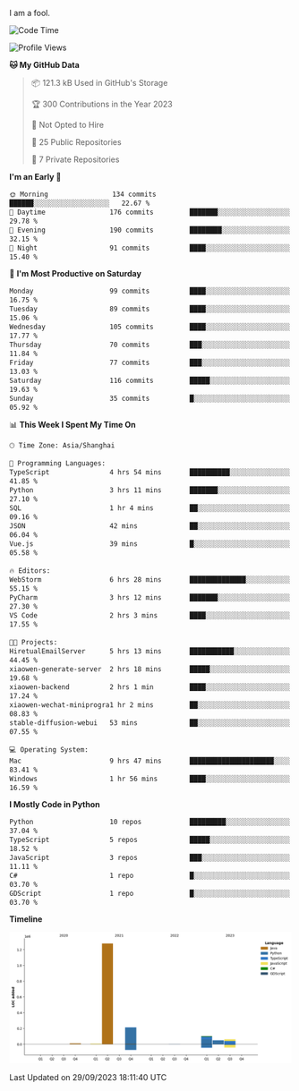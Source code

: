 I am a fool.

<!--START_SECTION:waka-->
![Code Time](http://img.shields.io/badge/Code%20Time-745%20hrs%2050%20mins-blue)

![Profile Views](http://img.shields.io/badge/Profile%20Views-1-blue)

**🐱 My GitHub Data** 

> 📦 121.3 kB Used in GitHub's Storage 
 > 
> 🏆 300 Contributions in the Year 2023
 > 
> 🚫 Not Opted to Hire
 > 
> 📜 25 Public Repositories 
 > 
> 🔑 7 Private Repositories 
 > 
**I'm an Early 🐤** 

```text
🌞 Morning                134 commits         ██████░░░░░░░░░░░░░░░░░░░   22.67 % 
🌆 Daytime                176 commits         ███████░░░░░░░░░░░░░░░░░░   29.78 % 
🌃 Evening                190 commits         ████████░░░░░░░░░░░░░░░░░   32.15 % 
🌙 Night                  91 commits          ████░░░░░░░░░░░░░░░░░░░░░   15.40 % 
```
📅 **I'm Most Productive on Saturday** 

```text
Monday                   99 commits          ████░░░░░░░░░░░░░░░░░░░░░   16.75 % 
Tuesday                  89 commits          ████░░░░░░░░░░░░░░░░░░░░░   15.06 % 
Wednesday                105 commits         ████░░░░░░░░░░░░░░░░░░░░░   17.77 % 
Thursday                 70 commits          ███░░░░░░░░░░░░░░░░░░░░░░   11.84 % 
Friday                   77 commits          ███░░░░░░░░░░░░░░░░░░░░░░   13.03 % 
Saturday                 116 commits         █████░░░░░░░░░░░░░░░░░░░░   19.63 % 
Sunday                   35 commits          █░░░░░░░░░░░░░░░░░░░░░░░░   05.92 % 
```


📊 **This Week I Spent My Time On** 

```text
🕑︎ Time Zone: Asia/Shanghai

💬 Programming Languages: 
TypeScript               4 hrs 54 mins       ██████████░░░░░░░░░░░░░░░   41.85 % 
Python                   3 hrs 11 mins       ███████░░░░░░░░░░░░░░░░░░   27.10 % 
SQL                      1 hr 4 mins         ██░░░░░░░░░░░░░░░░░░░░░░░   09.16 % 
JSON                     42 mins             ██░░░░░░░░░░░░░░░░░░░░░░░   06.04 % 
Vue.js                   39 mins             █░░░░░░░░░░░░░░░░░░░░░░░░   05.58 % 

🔥 Editors: 
WebStorm                 6 hrs 28 mins       ██████████████░░░░░░░░░░░   55.15 % 
PyCharm                  3 hrs 12 mins       ███████░░░░░░░░░░░░░░░░░░   27.30 % 
VS Code                  2 hrs 3 mins        ████░░░░░░░░░░░░░░░░░░░░░   17.55 % 

🐱‍💻 Projects: 
HiretualEmailServer      5 hrs 13 mins       ███████████░░░░░░░░░░░░░░   44.45 % 
xiaowen-generate-server  2 hrs 18 mins       █████░░░░░░░░░░░░░░░░░░░░   19.68 % 
xiaowen-backend          2 hrs 1 min         ████░░░░░░░░░░░░░░░░░░░░░   17.24 % 
xiaowen-wechat-miniprogra1 hr 2 mins         ██░░░░░░░░░░░░░░░░░░░░░░░   08.83 % 
stable-diffusion-webui   53 mins             ██░░░░░░░░░░░░░░░░░░░░░░░   07.55 % 

💻 Operating System: 
Mac                      9 hrs 47 mins       █████████████████████░░░░   83.41 % 
Windows                  1 hr 56 mins        ████░░░░░░░░░░░░░░░░░░░░░   16.59 % 
```

**I Mostly Code in Python** 

```text
Python                   10 repos            █████████░░░░░░░░░░░░░░░░   37.04 % 
TypeScript               5 repos             █████░░░░░░░░░░░░░░░░░░░░   18.52 % 
JavaScript               3 repos             ███░░░░░░░░░░░░░░░░░░░░░░   11.11 % 
C#                       1 repo              █░░░░░░░░░░░░░░░░░░░░░░░░   03.70 % 
GDScript                 1 repo              █░░░░░░░░░░░░░░░░░░░░░░░░   03.70 % 
```



**Timeline**

![Lines of Code chart](https://raw.githubusercontent.com/VeejaLiu/VeejaLiu/master/assets/bar_graph.png)


 Last Updated on 29/09/2023 18:11:40 UTC
<!--END_SECTION:waka-->
